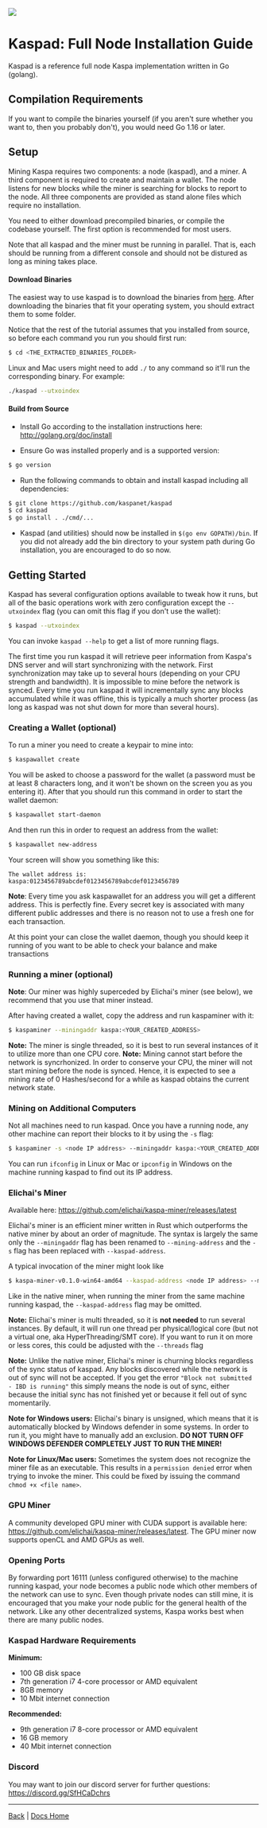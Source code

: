 ![](RackMultipart20201215-4-15jlsns_html_ba4ab6024277b8b9.gif)

# Kaspad: Full Node Installation Guide

Kaspad is a reference full node Kaspa implementation written in Go (golang).

## Compilation Requirements

If you want to compile the binaries yourself (if you aren't sure whether you want to, then you probably don't), you would need Go 1.16 or later.

## Setup

Mining Kaspa requires two components: a node (kaspad), and a miner. A third component is required to create and maintain a wallet. The node listens for new blocks while the miner is searching for blocks to report to the node. All three components are provided as stand alone files which require no installation. 

You need to either download precompiled binaries, or compile the codebase yourself. The first option is recommended for most users.

Note that all kaspad and the miner must be running in parallel. That is, each should be running from a different console and should not be distured as long as mining takes place.

#### Download Binaries

The easiest way to use kaspad is to download the binaries from [here](https://github.com/kaspanet/kaspad/releases/latest). After downloading the binaries that fit your operating system, you should extract them to some folder.

Notice that the rest of the tutorial assumes that you installed from source, so before each command you run you should first run: 
```bash
$ cd <THE_EXTRACTED_BINARIES_FOLDER>
```

Linux and Mac users might need to add `./` to any command so it'll run the corresponding binary. For example:
```bash
./kaspad --utxoindex
```


#### Build from Source

- Install Go according to the installation instructions here:
  http://golang.org/doc/install

- Ensure Go was installed properly and is a supported version:

```bash
$ go version
```

- Run the following commands to obtain and install kaspad including all dependencies:

```bash
$ git clone https://github.com/kaspanet/kaspad
$ cd kaspad
$ go install . ./cmd/...
```

- Kaspad (and utilities) should now be installed in `$(go env GOPATH)/bin`. If you did
  not already add the bin directory to your system path during Go installation,
  you are encouraged to do so now.

## Getting Started

Kaspad has several configuration options available to tweak how it runs, but all
of the basic operations work with zero configuration except the `--utxoindex` flag (you can omit this flag if you don't use the wallet):

```bash
$ kaspad --utxoindex
```

You can invoke ```kaspad --help``` to get a list of more running flags.

The first time you run kaspad it will retrieve peer information from Kaspa's DNS server and will start synchronizing with the network. First synchronization may take up to several hours (depending on your CPU strength and bandwidth). It is impossible to mine before the network is synced. Every time you run kaspad it will incrementally sync any blocks accumulated while it was offline, this is typically a much shorter process (as long as kaspad was not shut down for more than several hours).

### Creating a Wallet (optional)

To run a miner you need to create a keypair to mine into:
```bash
$ kaspawallet create
```

You will be asked to choose a password for the wallet (a password must be at least 8 characters long, and it won't be shown on the screen you as you entering it). After that you should run this command in order to start the wallet daemon:
```bash
$ kaspawallet start-daemon
```

And then run this in order to request an address from the wallet:
```bash
$ kaspawallet new-address
```

Your screen will show you something like this:
```
The wallet address is:
kaspa:0123456789abcdef0123456789abcdef0123456789
```

**Note**: Every time you ask kaspawallet for an address you will get a different address. This is perfectly fine. Every secret key is associated with many different public addresses and there is no reason not to use a fresh one for each transaction.

At this point your can close the wallet daemon, though you should keep it running of you want to be able to check your balance and make transactions

### Running a miner (optional)

**Note**: Our miner was highly superceded by Elichai's miner (see below), we recommend that you use that miner instead.

After having created a wallet, copy the address and run kaspaminer with it:
```bash
$ kaspaminer --miningaddr kaspa:<YOUR_CREATED_ADDRESS>
```

**Note:** The miner is single threaded, so it is best to run several instances of it to utilize more than one CPU core.
**Note:** Mining cannot start before the network is syncrhonized. In order to conserve your CPU, the miner will not start mining before the node is synced. Hence, it is expected to see a mining rate of 0 Hashes/second for a while as kaspad obtains the current network state.

### Mining on Additional Computers
Not all machines need to run kaspad. Once you have a running node, any other machine can report their blocks to it by using the ```-s``` flag:

```bash
$ kaspaminer -s <node IP address> --miningaddr kaspa:<YOUR_CREATED_ADDRESS>
```

You can run ```ifconfig``` in Linux or Mac or ```ipconfig``` in Windows on the machine running kaspad to find out its IP address.

### Elichai's Miner

Available here: https://github.com/elichai/kaspa-miner/releases/latest

Elichai's miner is an efficient miner written in Rust which outperforms the native miner by about an order of magnitude. The syntax is largely the same only the ```--miningaddr``` flag has been renamed to ```--mining-address``` and the ```-s``` flag has been replaced with ```--kaspad-address```.

A typical invocation of the miner might look like

```bash
$ kaspa-miner-v0.1.0-win64-amd64 --kaspad-address <node IP address> --mining-address <wallet address>
```

Like in the native miner, when running the miner from the same machine running kaspad, the ```--kaspad-address``` flag may be omitted.

**Note:** Elichai's miner is multi threaded, so it is **not needed** to run several instances. By default, it will run one thread per physical/logical core (but not a virtual one, aka HyperThreading/SMT core). If you want to run it on more or less cores, this could be adjusted with the ```--threads``` flag

**Note:** Unlike the native miner, Elichai's miner is churning blocks regardless of the sync status of kaspad. Any blocks discovered while the network is out of sync will not be accepted. If you get the error ```"Block not submitted - IBD is running"``` this simply means the node is out of sync, either because the initial sync has not finished yet or because it fell out of sync momentarily.

**Note for Windows users:** Elichai's binary is unsigned, which means that it is automatically blocked by Windows defender in some systems. In order to run it, you might have to manually add an exclusion. **DO NOT TURN OFF WINDOWS DEFENDER COMPLETELY JUST TO RUN THE MINER!**

**Note for Linux/Mac users:** Sometimes the system does not recognize the miner file as an executable. This results in a ```permission denied``` error when trying to invoke the miner. This could be fixed by issuing the command ```chmod +x <file name>```.

### GPU Miner

A community developed GPU miner with CUDA support is available here: https://github.com/elichai/kaspa-miner/releases/latest.
The GPU miner now supports openCL and AMD GPUs as well.

### Opening Ports

By forwarding port 16111 (unless configured otherwise) to the machine running kaspad, your node becomes a public node which other members of the network can use to sync. Even though private nodes can still mine, it is encouraged that you make your node public for the general health of the network. Like any other decentralized systems, Kaspa works best when there are many public nodes.

### Kaspad Hardware Requirements

**Minimum:**
- 100 GB disk space
- 7th generation i7 4-core processor or AMD equivalent
- 8GB memory
- 10 Mbit internet connection

**Recommended:**
- 9th generation i7 8-core processor or AMD equivalent
- 16 GB memory
- 40 Mbit internet connection

### Discord

You may want to join our discord server for further questions: https://discord.gg/SfHCaDchrs

---

[Back](/Getting%20Started/README.md) | [Docs Home](../../main/README.md)

